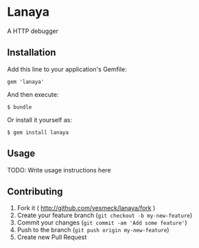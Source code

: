 # Lanaya

A HTTP debugger

## Installation

Add this line to your application's Gemfile:

    gem 'lanaya'

And then execute:

    $ bundle

Or install it yourself as:

    $ gem install lanaya

## Usage

TODO: Write usage instructions here

## Contributing

1. Fork it ( http://github.com/yesmeck/lanaya/fork )
2. Create your feature branch (`git checkout -b my-new-feature`)
3. Commit your changes (`git commit -am 'Add some feature'`)
4. Push to the branch (`git push origin my-new-feature`)
5. Create new Pull Request

